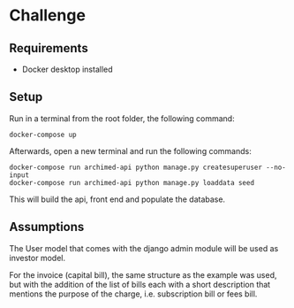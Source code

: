 # Challenge

## Requirements

- Docker desktop installed

## Setup

Run in a terminal from the root folder, the following command:
```
docker-compose up
```

Afterwards, open a new terminal and run the following commands:
```
docker-compose run archimed-api python manage.py createsuperuser --no-input
docker-compose run archimed-api python manage.py loaddata seed
```

This will build the api, front end and populate the database.

## Assumptions

The User model that comes with the django admin module will be used as investor model.

For the invoice (capital bill), the same structure as the example was used, but with the addition of the list of bills each with a short description that mentions the purpose of the charge, i.e. subscription bill or fees bill.
